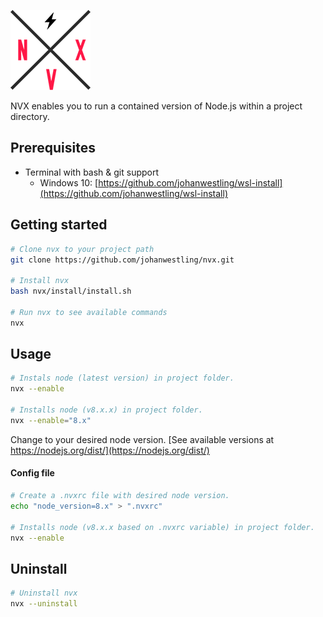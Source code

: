 ![NVX](./docs/logo.png)

NVX enables you to run a contained version of Node.js within a project directory.

## Prerequisites
* Terminal with bash & git support
  * Windows 10: [https://github.com/johanwestling/wsl-install](https://github.com/johanwestling/wsl-install)

## Getting started
```bash
# Clone nvx to your project path
git clone https://github.com/johanwestling/nvx.git

# Install nvx
bash nvx/install/install.sh

# Run nvx to see available commands
nvx
```

## Usage
```bash
# Instals node (latest version) in project folder.
nvx --enable

# Installs node (v8.x.x) in project folder.
nvx --enable="8.x"
```

Change to your desired node version. [See available versions at https://nodejs.org/dist/](https://nodejs.org/dist/)

#### Config file
```bash
# Create a .nvxrc file with desired node version.
echo "node_version=8.x" > ".nvxrc"

# Installs node (v8.x.x based on .nvxrc variable) in project folder.
nvx --enable
```

## Uninstall
```bash
# Uninstall nvx
nvx --uninstall
```

